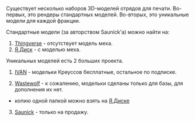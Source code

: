 Существует несколько наборов 3D-моделей отрядов для печати.
Во-первых, это рендеры стандартных моделей. Во-вторых, это уникальные модели для каждой фракции.

Стандартные модели (за авторством Saunick'а) можно найти на:
1) [Thingverse](https://www.thingiverse.com/thing:4191414) - отсутствует модель меха.
2) [Я.Диск](https://disk.yandex.ru/d/3KmVOLWkCMBFmQ) - с моделью меха.

Уникальных моделей есть 2 больших проекта.
1. [IVAN](https://www.patreon.com/_IVAN_) - модельки Креуссов бесплатные, остальное по подписке.

2. [Wastewolf](https://www.thingiverse.com/wastewolf/designs) - к сожалению, модельки сделаны только для базы, для дополнения их нет.
* копию одной папкой можно взять на [Я.Диске](https://disk.yandex.ru/d/RDSVUp2YltpNyw)

3. [Saunick](https://www.cgtrader.com/saunick) - только на продажу.
